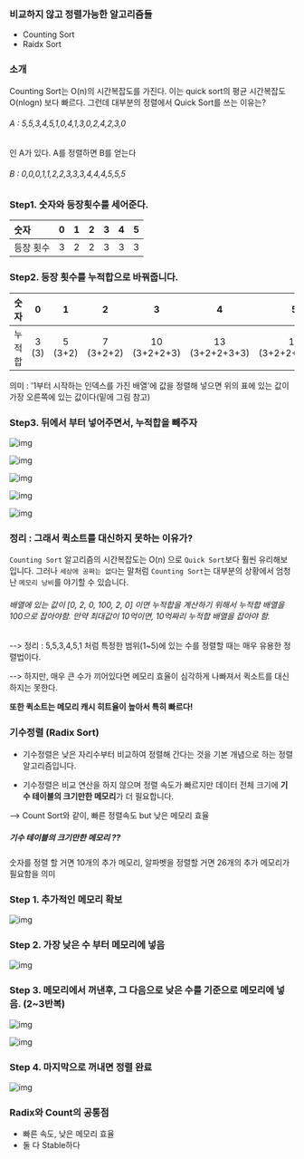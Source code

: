 ### 비교하지 않고 정렬가능한 알고리즘들

- Counting Sort
- Raidx Sort

### 소개

Counting Sort는 O(n)의 시간복잡도를 가진다. 이는 quick sort의 평균 시간복잡도 O(nlogn) 보다 빠르다. 그런데 대부분의 정렬에서 Quick Sort를 쓰는 이유는?

###### A : 5,5,3,4,5,1,0,4,1,3,0,2,4,2,3,0

인 A가 있다. A를 정렬하면 B를 얻는다

 ###### B : 0,0,0,1,1,2,2,3,3,3,4,4,4,5,5,5



### Step1. 숫자와 등장횟수를 세어준다.

| 숫자      |  0   |  1   |  2   |  3   |  4   |  5   |
| :-------- | :--: | :--: | :--: | :--: | :--: | :--: |
| 등장 횟수 |  3   |  2   |  2   |  3   |  3   |  3   |

### Step2. 등장 횟수를 누적합으로 바꿔줍니다.

| 숫자    |   0   |    1    |     2     |      3       |       4        |        5         |
| :------ | :---: | :-----: | :-------: | :----------: | :------------: | :--------------: |
| 누적 합 | 3 (3) | 5 (3+2) | 7 (3+2+2) | 10 (3+2+2+3) | 13 (3+2+2+3+3) | 16 (3+2+2+3+3+3) |

의미 : '1부터 시작하는 인덱스를 가진 배열'에 값을 정렬해 넣으면 위의 표에 있는 값이 가장 오른쪽에 있는 값이다(밑에 그림 참고)

### Step3. 뒤에서 부터 넣어주면서, 누적합을 빼주자

![img](https://t1.daumcdn.net/cfile/tistory/22538A4D56D2FFBA2E)



![img](https://t1.daumcdn.net/cfile/tistory/234A764D56D2FFBF38)

![img](https://t1.daumcdn.net/cfile/tistory/27686D4D56D2FFC117)

![img](https://t1.daumcdn.net/cfile/tistory/225C7D4D56D2FFC223)



![img](https://t1.daumcdn.net/cfile/tistory/23057D4956D2FFE314)



### 정리 : 그래서 퀵소트를 대신하지 못하는 이유가?

`Counting Sort` 알고리즘의 시간복잡도는 O(n) 으로 `Quick Sort`보다 훨씬 유리해보입니다. 그러나 `세상에 공짜는 없다`는 말처럼 `Counting Sort`는 대부분의 상황에서 엄청난 `메모리 낭비`를 야기할 수 있습니다.

###### 배열에 있는 값이 [0, 2, 0, 100, 2, 0] 이면 누적합을 계산하기 위해서 누적합 배열을 100으로 잡아야함. 만약 최대값이 10억이면, 10억짜리 누적합 배열을 잡아야 함.

--> 정리 : 5,5,3,4,5,1 처럼 특정한 범위(1~5)에 있는 수를 정렬할 때는 매우 유용한 정렬법이다.

--> 하지만, 매우 큰 수가 끼어있다면 메모리 효율이 심각하게 나빠져서 퀵소트를 대신하지는 못한다.

**또한 퀵소트는 메모리 캐시 히트율이 높아서 특히 빠르다!**

### **기수정렬 (Radix Sort)**

- 기수정렬은 낮은 자리수부터 비교하여 정렬해 간다는 것을 기본 개념으로 하는 정렬 알고리즘입니다. 

- 기수정렬은 비교 연산을 하지 않으며 정렬 속도가 빠르지만 데이터 전체 크기에 **기수 테이블의 크기만한 메모리**가 더 필요합니다.

--> Count Sort와 같이, 빠른 정렬속도 but 낮은 메모리 효율

##### 기수 테이블의 크기만한 메모리 ??

숫자를 정렬 할 거면 10개의 추가 메모리, 알파벳을 정렬할 거면 26개의 추가 메모리가 필요함을 의미

### Step 1. 추가적인 메모리 확보

![img](https://t1.daumcdn.net/cfile/tistory/99A6D33359CE331015)

### Step 2. 가장 낮은 수 부터 메모리에 넣음

![img](https://t1.daumcdn.net/cfile/tistory/9957483359CE33AB14)

### Step 3. 메모리에서 꺼낸후, 그 다음으로 낮은 수를 기준으로 메모리에 넣음. (2~3반복)

 ![img](https://t1.daumcdn.net/cfile/tistory/990D3A3359CE34472B)

![img](https://t1.daumcdn.net/cfile/tistory/9913633359CE34C223)

### Step 4. 마지막으로 꺼내면 정렬 완료

![img](https://t1.daumcdn.net/cfile/tistory/99C8DB3359CE35D412)



### Radix와 Count의 공통점

- 빠른 속도, 낮은 메모리 효율
- 둘 다 Stable하다


